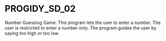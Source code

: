 # PROGIDY_SD_02
Number Guessing Game:
 This program lets the user to enter a number.
 The user is restricted to enter a number only.
 The program guides the user by saying too high or too low.
